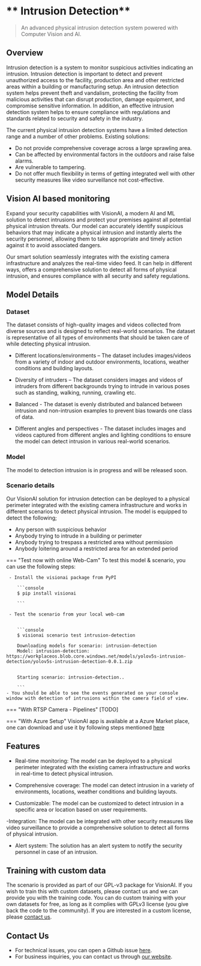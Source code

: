 # ** Intrusion Detection**

> An advanced physical intrusion detection system powered with Computer Vision and AI.

## Overview

Intrusion detection is a system to monitor suspicious activities indicating an intrusion. Intrusion detection is important to detect and prevent unauthorized access to the facility, production area and other restricted areas within a building or manufacturing setup. An intrusion detection system helps prevent theft and vandalism, protecting the facility from malicious activities that can disrupt production, damage equipment, and compromise sensitive information. In addition, an effective intrusion detection system helps to ensure compliance with regulations and standards related to security and safety in the industry.

The current physical intrusion detection systems have a limited detection range and a number of other problems. 
Existing solutions:
- Do not provide comprehensive coverage across a large sprawling area.
- Can be affected by environmental factors in the outdoors and raise false alarms.
- Are vulnerable to tampering.
- Do not offer much flexibility in terms of getting integrated well with other security measures like video surveillance not cost-effective. 


## Vision AI based monitoring

Expand your security capabilities with VisionAI, a modern AI and ML solution to detect intrusions and protect your premises against all potential physical intrusion threats. Our model can accurately identify suspicious behaviors that may indicate a physical intrusion and instantly alerts the security personnel, allowing them to take appropriate and timely action against it to avoid associated dangers.
 
Our smart solution seamlessly integrates with the existing camera infrastructure and analyzes the real-time video feed. It can help in different ways, offers a comprehensive solution to detect all forms of physical intrusion, and ensures compliance with all security and safety regulations.
 

## Model Details

### Dataset

The dataset consists of high-quality images and videos collected from diverse sources and is designed to reflect real-world scenarios. The dataset is representative of all types of environments that should be taken care of while detecting physical intrusion.  
 
- Different locations/environments – The dataset includes images/videos from a variety of indoor and outdoor environments, locations, weather conditions and building layouts.
 
- Diversity of intruders – The dataset considers images and videos of intruders from different backgrounds trying to intrude in various poses such as standing, walking, running, crawling etc. 

- Balanced - The dataset is evenly distributed and balanced between intrusion and non-intrusion examples to prevent bias towards one class of data.

- Different angles and perspectives - The dataset includes images and videos captured from different angles and lighting conditions to ensure the model can detect intrusion in various real-world scenarios.

### Model

The model to detection intrusion is in progress and will be released soon.

### Scenario details

Our VisionAI solution for intrusion detection can be deployed to a physical perimeter integrated with the existing camera infrastructure and works in different scenarios to detect physical intrusion. The model is equipped to detect the following;

- Any person with suspicious behavior
- Anybody trying to intrude in a building or perimeter
- Anybody trying to trespass a restricted area without permission
- Anybody loitering around a restricted area for an extended period 

=== "Test now with online Web-Cam"
     To test this model & scenario, you can use the following steps:

     - Install the visionai package from PyPI
     
        ```console
        $ pip install visionai
        
        ```
     
     - Test the scenario from your local web-cam
     

        ```console
        $ visionai scenario test intrusion-detection

        Downloading models for scenario: intrusion-detection
        Model: intrusion-detection: https://workplaceos.blob.core.windows.net/models/yolov5s-intrusion-detection/yolov5s-intrusion-detection-0.0.1.zip
        

        Starting scenario: intrusion-detection..

        ```
    - You should be able to see the events generated on your console window with detection of intrusions within the camera field of view.

=== "With RTSP Camera - Pipelines"
     [TODO]
 
=== "With Azure Setup"
     VisionAI app is available at a Azure Market place, one can download and use it by following steps mentioned [here](../overview/azure-managed-app.md)



## Features

- Real-time monitoring: The model can be deployed to a physical perimeter integrated with the existing camera infrastructure and works in real-time to detect physical intrusion.

- Comprehensive coverage: The model can detect intrusion in a variety of environments, locations, weather conditions and building layouts.

- Customizable: The model can be customized to detect intrusion in a specific area or location based on user requirements.

-Integration: The model can be integrated with other security measures like video surveillance to provide a comprehensive solution to detect all forms of physical intrusion.

- Alert system: The solution has an alert system to notify the security personnel in case of an intrusion.


## Training with custom data

The scenario is provided as part of our GPL-v3 package for VisionAI. If you wish to train this with custom datasets, please contact us and we can provide you with the training code. You can do custom training with your own datasets for free, as long as it complies with GPLv3 license (you give back the code to the community). If you are interested in a custom license, please [contact us](../company/contact.md).


## Contact Us

- For technical issues, you can open a Github issue [here](https://github.com/visionify/visionai).
- For business inquiries, you can contact us through [our website](https://visionify.ai/contact).
